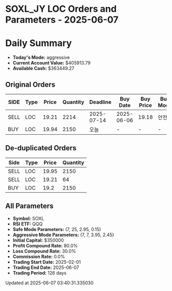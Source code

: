 # SOXL_JY LOC Orders and Parameters - 2025-06-07

# Daily Summary

- **Today's Mode:** aggressive
- **Current Account Value:** $405913.79
- **Available Cash:** $363449.27

## Original Orders

| SIDE | Type | Price | Quantity | Deadline | Buy Date | Buy Price | Buy Mode |
|------|------|-------|----------|----------|----------|-----------|----------|
| SELL | LOC | 19.21 | 2214 | 2025-07-14 | 2025-06-06 | 19.18 | 안전 |
| BUY | LOC | 19.94 | 2150 | 오늘 | - | - | - |

## De-duplicated Orders

| Side | Type | Price | Quantity |
|------|------|-------|----------|
| SELL | LOC | 19.95 | 2150 |
| SELL | LOC | 19.21 | 64 |
| BUY | LOC | 19.2 | 2150 |

## All Parameters

- **Symbol:** SOXL
- **RSI ETF:** QQQ
- **Safe Mode Parameters:** (7, 25, 2.95, 0.15)
- **Aggressive Mode Parameters:** (7, 7, 3.95, 2.45)
- **Initial Capital:** $350000
- **Profit Compound Rate:** 80.0%
- **Loss Compound Rate:** 30.0%
- **Commission Rate:** 0.0%
- **Trading Start Date:** 2025-02-01
- **Trading End Date:** 2025-06-07
- **Trading Period:** 126 days

Updated at 2025-06-07 03:40:31.335030
